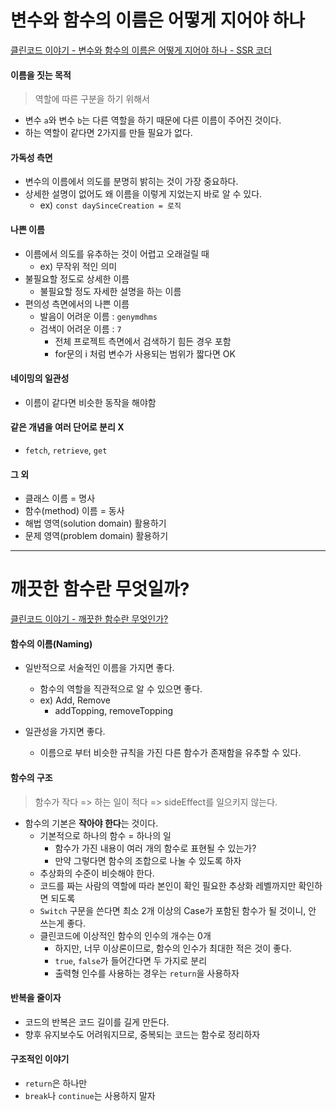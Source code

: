# 변수와 함수의 이름은 어떻게 지어야 하나

[클린코드 이야기 - 변수와 함수의 이름은 어떻게 지어야 하나 - SSR 코더](https://youtu.be/NVbnGsrJJT4)

#### 이름을 짓는 목적
> 역할에 따른 구분을 하기 위해서

- 변수 `a`와 변수 `b`는 다른 역할을 하기 때문에 다른 이름이 주어진 것이다.
- 하는 역할이 같다면 2가지를 만들 필요가 없다.

#### 가독성 측면
- 변수의 이름에서 의도를 분명히 밝히는 것이 가장 중요하다.
- 상세한 설명이 없어도 왜 이름을 이렇게 지었는지 바로 알 수 있다.
    - ex) `const daySinceCreation = 로직`

#### 나쁜 이름

- 이름에서 의도를 유추하는 것이 어렵고 오래걸릴 때
    - ex) 무작위 적인 의미
- 불필요할 정도로 상세한 이름
    - 불필요할 정도 자세한 설명을 하는 이름
- 편의성 측면에서의 나쁜 이름
    - 발음이 어려운 이름 : `genymdhms`
    - 검색이 어려운 이름 : `7`
        - 전체 프로젝트 측면에서 검색하기 힘든 경우 포함
        - for문의 i 처럼 변수가 사용되는 범위가 짧다면 OK

#### 네이밍의 일관성
- 이름이 같다면 비슷한 동작을 해야함

#### 같은 개념을 여러 단어로 분리 X
- `fetch`, `retrieve`, `get`

#### 그 외
- 클래스 이름 = 명사
- 함수(method) 이름 = 동사
- 해법 영역(solution domain) 활용하기
- 문제 영역(problem domain) 활용하기

---

# 깨끗한 함수란 무엇일까?

[클린코드 이야기 - 깨끗한 함수란 무엇인가?](https://youtu.be/D2PGGUy91jk)

#### 함수의 이름(Naming)
- 일반적으로 서술적인 이름을 가지면 좋다.
    - 함수의 역할을 직관적으로 알 수 있으면 좋다.
    - ex) Add, Remove
        - addTopping, removeTopping

- 일관성을 가지면 좋다.
    - 이름으로 부터 비슷한 규칙을 가진 다른 함수가 존재함을 유추할 수 있다.

#### 함수의 구조
> 함수가 작다 => 하는 일이 적다 => sideEffect를 일으키지 않는다.

- 함수의 기본은 **작아야 한다**는 것이다.
    - 기본적으로 하나의 함수 = 하나의 일
        - 함수가 가진 내용이 여러 개의 함수로 표현될 수 있는가?
        - 만약 그렇다면 함수의 조합으로 나눌 수 있도록 하자
    - 추상화의 수준이 비슷해야 한다.
    - 코드를 짜는 사람의 역할에 따라 본인이 확인 필요한 추상화 레벨까지만 확인하면 되도록
    - `Switch` 구문을 쓴다면 최소 2개 이상의 Case가 포함된 함수가 될 것이니, 안 쓰는게 좋다.
    - 클린코드에 이상적인 함수의 인수의 개수는 0개
        - 하지만, 너무 이상론이므로, 함수의 인수가 최대한 적은 것이 좋다.
        - `true`, `false`가 들어간다면 두 가지로 분리
        - 출력형 인수를 사용하는 경우는 `return`을 사용하자

#### 반복을 줄이자
- 코드의 반복은 코드 길이를 길게 만든다.
- 향후 유지보수도 어려워지므로, 중복되는 코드는 함수로 정리하자

#### 구조적인 이야기
- `return`은 하나만
- `break`나 `continue`는 사용하지 말자
